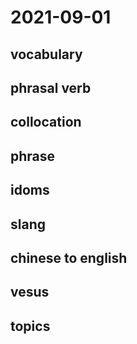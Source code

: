 # 2021-09-01
## vocabulary

## phrasal verb

## collocation

## phrase

## idoms

## slang

## chinese to english

## vesus

## topics
